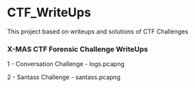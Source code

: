 # CTF_WriteUps
This project based on writeups and solutions of CTF Challenges

### X-MAS CTF Forensic Challenge WriteUps

1 - Conversation Challenge - logs.pcapng

2 - Santass Challenge - santass.pcapng

